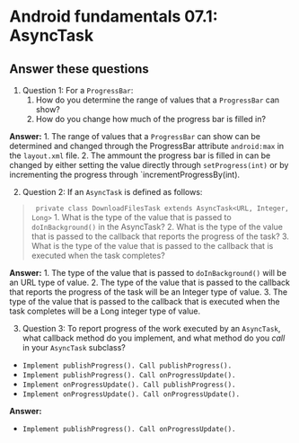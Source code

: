 Android fundamentals 07.1: AsyncTask
=======

Answer these questions
-----------

1. Question 1: For a `ProgressBar`:
    1. How do you determine the range of values that a `ProgressBar` can show?
    2. How do you change how much of the progress bar is filled in?

**Answer:**
    1. The range of values that a `ProgressBar` can show can be determined and changed through the ProgressBar attribute `android:max` in the `layout.xml` file.
    2. The ammount the progress bar is filled in can be changed by either setting the value directly through `setProgress(int)` or by incrementing the progress through `incrementProgressBy(int).


2. Question 2: If an `AsyncTask` is defined as follows:
> ` private class DownloadFilesTask extends AsyncTask<URL, Integer, Long>`
    1. What is the type of the value that is passed to `doInBackground()` in the AsyncTask?
    2. What is the type of the value that is passed to the callback that reports the progress of the task?
    3. What is the type of the value that is passed to the callback that is executed when the task completes?

**Answer:**
    1. The type of the value that is passed to `doInBackground()` will be an URL type of value.
    2. The type of the value that is passed to the callback that reports the progress of the task will be an Integer type of value.
    3. The type of the value that is passed to the callback that is executed when the task completes will be a Long integer type of value.


3. Question 3: To report progress of the work executed by an `AsyncTask`, what callback method do you implement, and what method do you *call* in your `AsyncTask` subclass?

* `Implement publishProgress(). Call publishProgress().`
* `Implement publishProgress(). Call onProgressUpdate().`
* `Implement onProgressUpdate(). Call publishProgress().`
* `Implement onProgressUpdate(). Call onProgressUpdate().`

**Answer:**
* `Implement publishProgress(). Call onProgressUpdate().`
